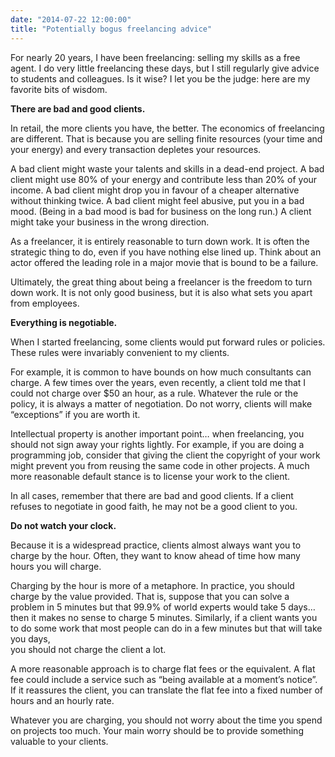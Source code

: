 ```yaml
---
date: "2014-07-22 12:00:00"
title: "Potentially bogus freelancing advice"
---
```




For nearly 20 years, I have been freelancing: selling my skills as a free agent. I do very little freelancing these days, but I still regularly give advice to students and colleagues. Is it wise? I let you be the judge: here are my favorite bits of wisdom. 

__There are bad and good clients.__

In retail, the more clients you have, the better. The economics of freelancing are different. That is because you are selling finite resources (your time and your energy) and every transaction depletes your resources.

A bad client might waste your talents and skills in a dead-end project. A bad client might use 80% of your energy and contribute less than 20% of your income. A bad client might drop you in favour of a cheaper alternative without thinking twice. A bad client might feel abusive, put you in a bad mood. (Being in a bad mood is bad for business on the long run.) A client might take your business in the wrong direction.

As a freelancer, it is entirely reasonable to turn down work. It is often the strategic thing to do, even if you have nothing else lined up. Think about an actor offered the leading role in a major movie that is bound to be a failure. 

Ultimately, the great thing about being a freelancer is the freedom to turn down work. It is not only good business, but it is also what sets you apart from employees.

__Everything is negotiable.__

When I started freelancing, some clients would put forward rules or policies. These rules were invariably convenient to my clients.

For example, it is common to have bounds on how much consultants can charge. A few times over the years, even recently, a client told me that I could not charge over $50 an hour, as a rule. Whatever the rule or the policy, it is always a matter of negotiation. Do not worry, clients will make &ldquo;exceptions&rdquo; if you are worth it.

Intellectual property is another important point&hellip; when freelancing, you should not sign away your rights lightly. For example, if you are doing a programming job, consider that giving the client the copyright of your work might prevent you from reusing the same code in other projects. A much more reasonable default stance is to license your work to the client.

In all cases, remember that there are bad and good clients. If a client refuses to negotiate in good faith, he may not be a good client to you.

__Do not watch your clock.__

Because it is a widespread practice, clients almost always want you to charge by the hour. Often, they want to know ahead of time how many hours you will charge.

Charging by the hour is more of a metaphore. In practice, you should charge by the value provided. That is, suppose that you can solve a problem in 5 minutes but that 99.9% of world experts would take 5 days&hellip; then it makes no sense to charge 5 minutes. Similarly, if a client wants you to do some work that most people can do in a few minutes but that will take you days,<br/>
you should not charge the client a lot.

A more reasonable approach is to charge flat fees or the equivalent. A flat fee could include a service such as &ldquo;being available at a moment&rsquo;s notice&rdquo;. If it reassures the client, you can translate the flat fee into a fixed number of hours and an hourly rate.

Whatever you are charging, you should not worry about the time you spend on projects too much. Your main worry should be to provide something valuable to your clients.

